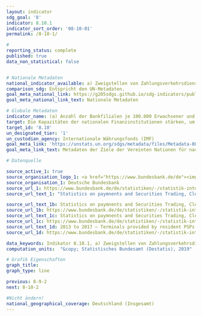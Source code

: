 ```yaml
---
layout: indicator
sdg_goal: '8'
indicator: 8.10.1
indicator_sort_order: '08-10-01'
permalink: /8-10-1/

#
reporting_status: complete
published: true
data_non_statistical: false


# Nationale Metadaten
national_indicator_available: a) Zweigstellen von Zahlungsverkehrsdienstleistern <br> b) Bankautomaten von inländischen Zahlungsdienstleistern
comparison_sdg: Entspricht den UN-Metadaten.
goal_meta_national_link: https://g205sdgs.github.io/sdg-indicators/public/MetaDe/8.10.1.pdf
goal_meta_national_link_text: Nationale Metadaten

# Globale Metadaten
indicator_name: (a) Anzahl der Bankfilialen je 100.000 Erwachsener und (b) Anzahl der Geldautomaten je 100.000 Erwachsener
target: Die Kapazitäten der nationalen Finanzinstitutionen stärken, um den Zugang zu Bank-, Versicherungs- und Finanzdienstleistungen für alle zu begünstigen und zu erweitern
target_id: '8.10'
un_designated_tier: '1'
un_custodian_agency: Internationale Währungsfonds (IMF)
goal_meta_link: 'https://unstats.un.org/sdgs/metadata/files/Metadata-08-10-01.pdf'
goal_meta_link_text: Metadaten der Ziele der Vereinten Nationen für nachhaltige Entwicklung

# Datenquelle

source_active_1: true
source_organisation_logo_1: <a href="https://www.bundesbank.de/de"><img src="https://g205sdgs.github.io/sdg-indicators/public/logos/bundesbank.png" alt="Logo Deutsche Bundesbank" /></a>
source_organisation_1: Deutsche Bundesbank
source_url_1: https://www.bundesbank.de/de/statistiken/-/statistik-internetseiten-ueberarbeitet-796770
source_url_text_1: "Statistics on paymnents and Securities Trading, Clearing and Settlement in Germany 2007 to 2013 – Institutions offering payment services to non-MFIs, table 4"

source_url_text_1b: Statistics on paymnents and Securities Trading, Clearing and Settlement in Germany 2013 to 2017 – Institutions offering payment services to non-MFIs, table 4
source_url_1b: https://www.bundesbank.de/de/statistiken/-/statistik-internetseiten-ueberarbeitet-796770
source_url_text_1c: Statistics on paymnents and Securities Trading, Clearing and Settlement in Germany 2007 to 2013 – Terminals provided by resident PSPs - ATMs, table 5
source_url_1c: https://www.bundesbank.de/de/statistiken/-/statistik-internetseiten-ueberarbeitet-796770
source_url_text_1d: 2013 to 2017 – Terminals provided by resident PSPs - ATMs, table 5
source_url_1d: https://www.bundesbank.de/de/statistiken/-/statistik-internetseiten-ueberarbeitet-796770

data_keywords: Indikator 8.10.1, a) Zweigstellen von Zahlungsverkehrsdienstleistern, b) Bankautomaten von inländischen Zahlungsdienstleistern, Internationale Währungsfonds (IMF)
computation_units:  "&copy; Statistisches Bundesamt (Destatis), 2019"

# Grafik Eigenschaften
graph_title:
graph_type: line

previous: 8-9-2
next: 8-10-2

#Nicht ändern!
national_geographical_coverage: Deutschland (Insgesamt)
---
```

